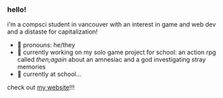 ### hello!

i'm a compsci student in vancouver with an interest in game and web dev and a distaste for capitalization!

- 🐢 pronouns: he/they
- 🌱 currently working on my solo game project for school: an action rpg called *then;again* about an amnesiac and a god investigating stray memories
- 🔭 currently at school...

check out <a href="https://lumens.live/">my website</a>!!!
